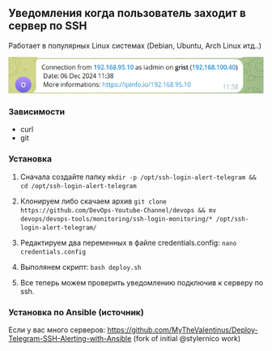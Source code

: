 ## Уведомления когда пользователь заходит в сервер по SSH

Работает в популярных Linux системах (Debian, Ubuntu, Arch Linux итд..)

![Example](msg.png)

### Зависимости
- curl
- git

### Установка
1) Сначала создайте папку  ```mkdir -p /opt/ssh-login-alert-telegram && cd /opt/ssh-login-alert-telegram```
   
2) Клонируем либо скачаем архив  ```git clone https://github.com/DevOps-Youtube-Channel/devops && mv devops/devops-tools/monitoring/ssh-login-monitoring/* /opt/ssh-login-alert-telegram/```

3) Редактируем два переменных в файле credentials.config:
```nano credentials.config```

4) Выполянем скрипт:
```bash deploy.sh```

5) Все теперь можем проверить уведомлению подключив к серверу по ssh.


### Установка по Ansible (источник)

Если у вас много серверов: https://github.com/MyTheValentinus/Deploy-Telegram-SSH-Alerting-with-Ansible (fork of initial @stylernico work)
